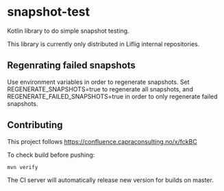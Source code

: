 # snapshot-test

Kotlin library to do simple snapshot testing.

This library is currently only distributed in Liflig
internal repositories.

## Regenrating failed snapshots
Use environment variables in order to regenerate snapshots. 
Set REGENERATE_SNAPSHOTS=true to regenerate all snapshots, and REGENERATE_FAILED_SNAPSHOTS=true in order to only regenerate failed snapshots.

## Contributing

This project follows
https://confluence.capraconsulting.no/x/fckBC

To check build before pushing:

```bash
mvn verify
```

The CI server will automatically release new version for builds on master.
